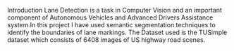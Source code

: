 Introduction
Lane Detection is a task in Computer Vision and an important component of Autonomous Vehicles and Advanced Drivers Assistance system.In this project I have used semantic segmentation techniques to identify the boundaries of lane markings. The Dataset used is the TUSimple dataset which consists of 6408 images of US highway road scenes.



